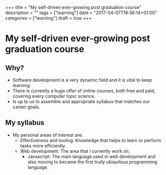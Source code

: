 +++
title = "My self-driven ever-growing post graduation course"
description = ""
tags = ["learning"]
date = "2017-04-07T18:36:14+01:00"
categories = ["learning"]
draft = true
+++

# My self-driven ever-growing post graduation course

## Why?

- Software development is a very dynamic field and it is vital to keep learning.
- There is currently a huge offer of online courses, both free and paid, covering every computer topic science.
- Is up to us to assemble and appropriate syllabus that matches our career goals.

## My syllabus

- My personal areas of interest are:
    - Effectiveness and tooling: Knowledge that helps to learn or perform tasks more efficiently.
    - Web development: The area that I currently work on.
        - Javascript: The main language used in web development and also moving to became the first trully ubiquitous programming language.


